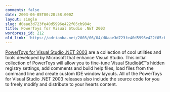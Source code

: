 ```yaml
---
comments: false
date: 2003-06-05T00:28:58.000Z
layout: single
slug: d0aae3d723fe40d5996e422f05cb984c
title: PowerToys for Visual Studio .NET 2003
wordpress_id: 212
old_link: 'https://adrianba.net/2003/06/04/d0aae3d723fe40d5996e422f05cb984c/'
---
```

[PowerToys for
Visual Studio .NET 2003](http://www.gotdotnet.com/team/ide/) are a collection of cool utilities and
tools developed by Microsoft that enhance Visual Studio. This
initial collection of PowerToys will allow you to fine-tune Visual
Studioâ€™s hidden registry settings, add comments and build
help files, load files from the command line and create custom IDE
window layouts. All of the PowerToys for Visual Studio .NET 2003
releases also include the source code for you to freely modify and
distribute to your hearts content.
